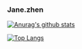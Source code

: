### Jane.zhen

[![Anurag's github stats](https://github-readme-stats.vercel.app/api?username=jiangyuzhen)](https://github.com/anuraghazra/github-readme-stats)



[![Top Langs](https://github-readme-stats.vercel.app/api/top-langs/?username=jiangyuzhen)](https://github.com/anuraghazra/github-readme-stats)
